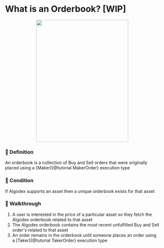 # What is an Orderbook? [WIP]

<p align="center">
<img src="https://github.com/algodex/algodex-sdk/blob/main/assets/images/Orderbook.png?raw=true" height="400" width="300"/>
</p>

### 📖 Definition
An orderbook is a collection of Buy and Sell orders that were originally placed using a [Maker]{@tutorial MakerOrder} execution type

### 🤔 Condition
If Algodex supports an asset then a unique orderbook exists for that asset 

### 🚶 Walkthrough
1. A user is interested in the price of a particular asset so they fetch the Algodex orderbook related to that asset
2. The Algodex orderbook contains the most recent unfulfilled Buy and Sell order's related to that asset
3. An order remains in the orderbook until someone places an order using a [Taker]{@tutorial TakerOrder} execution type




